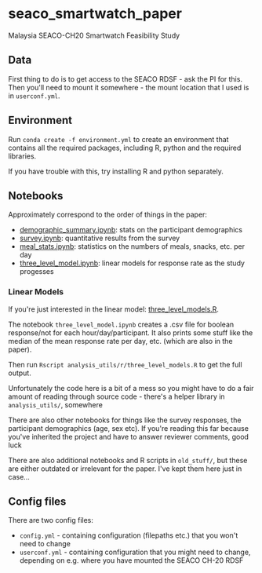# seaco_smartwatch_paper
Malaysia SEACO-CH20 Smartwatch Feasibility Study

## Data
First thing to do is to get access to the SEACO RDSF - ask the PI for this.
Then you'll need to mount it somewhere - the mount location that I used is in `userconf.yml`.

## Environment
Run `conda create -f environment.yml` to create an environment that contains all the required packages,
including R, python and the required libraries.

If you have trouble with this, try installing R and python separately.

## Notebooks
Approximately correspond to the order of things in the paper:

 - [demographic_summary.ipynb](demographic_summary.ipynb): stats on the participant demographics
 - [survey.ipynb](survey.ipynb): quantitative results from the survey
 - [meal_stats.ipynb](meal_stats.ipynb): statistics on the numbers of meals, snacks, etc. per day
 - [three_level_model.ipynb](three_level_model.ipynb): linear models for response rate as the study progesses

### Linear Models
If you're just interested in the linear model: [three_level_models.R](analysis_utils/r/three_level_models.R).  

The notebook `three_level_model.ipynb` creates a .csv file for boolean response/not for each hour/day/participant.
It also prints some stuff like the median of the mean response rate per day, etc. (which are also in the paper).

Then run `Rscript analysis_utils/r/three_level_models.R` to get the full output.

Unfortunately the code here is a bit of a mess so you might have to do a fair amount of
reading through source code - there's a helper library in `analysis_utils/`, somewhere

There are also other notebooks for things like the survey responses, the participant demographics (age, sex etc).
If you're reading this far because you've inherited the project and have to answer reviewer comments, good luck

There are also additional notebooks and R scripts in `old_stuff/`, but these are either outdated or irrelevant for the paper.
I've kept them here just in case...

## Config files
There are two config files:
- `config.yml` - containing configuration (filepaths etc.) that you won't need to change
- `userconf.yml` - containing configuration that you might need to change, depending on e.g. where you have mounted the SEACO CH-20 RDSF